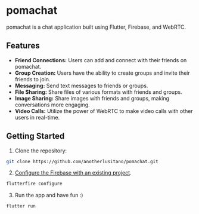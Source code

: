 # pomachat

pomachat is a chat application built using Flutter, Firebase, and WebRTC.

## Features

- **Friend Connections:** Users can add and connect with their friends on pomachat.
- **Group Creation:** Users have the ability to create groups and invite their friends to join.
- **Messaging:** Send text messages to friends or groups.
- **File Sharing:** Share files of various formats with friends and groups.
- **Image Sharing:** Share images with friends and groups, making conversations more engaging.
- **Video Calls:** Utilize the power of WebRTC to make video calls with other users in real-time.

## Getting Started

1. Clone the repository:

```bash
git clone https://github.com/anotherlusitano/pomachat.git
```

2. [Configure the Firebase with an existing project](https://firebase.google.com/docs/flutter/setup?platform=ios).
```bash
flutterfire configure
```
3. Run the app and have fun :)
```bash
flutter run
```
